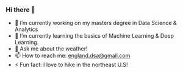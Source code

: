 ### Hi there 👋

- 🔭 I’m currently working on my masters degree in Data Science & Analytics
- 🌱 I’m currently learning the basics of Machine Learning & Deep Learning.
- 💬 Ask me about the weather!
- 📫 How to reach me: england.dsa@gmail.com
- ⚡ Fun fact: I love to hike in the northeast U.S!
